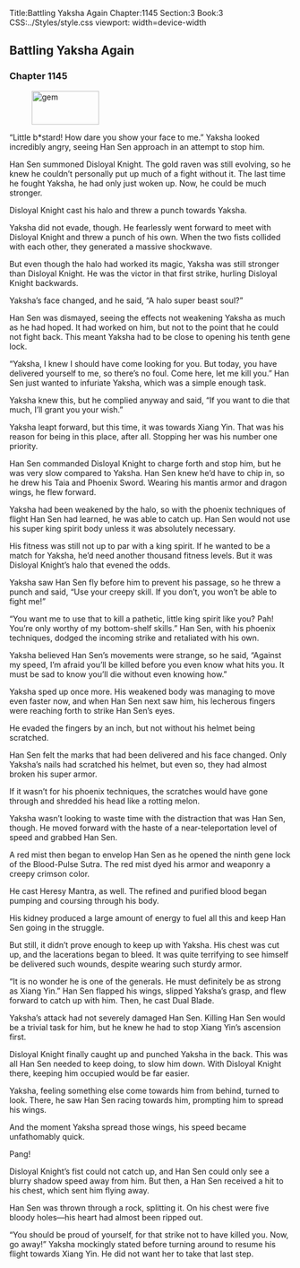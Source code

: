 Title:Battling Yaksha Again 
Chapter:1145 
Section:3 
Book:3 
CSS:../Styles/style.css 
viewport: width=device-width
  
## Battling Yaksha Again
### Chapter 1145 
<figure>
	<img src="../Images/gem.gif" alt="gem" id="gem" width="120" height="60" />
</figure>
  

  
  “Little b*stard! How dare you show your face to me.” Yaksha looked incredibly angry, seeing Han Sen approach in an attempt to stop him.

Han Sen summoned Disloyal Knight. The gold raven was still evolving, so he knew he couldn’t personally put up much of a fight without it. The last time he fought Yaksha, he had only just woken up. Now, he could be much stronger.

Disloyal Knight cast his halo and threw a punch towards Yaksha.

Yaksha did not evade, though. He fearlessly went forward to meet with Disloyal Knight and threw a punch of his own. When the two fists collided with each other, they generated a massive shockwave.

But even though the halo had worked its magic, Yaksha was still stronger than Disloyal Knight. He was the victor in that first strike, hurling Disloyal Knight backwards.

Yaksha’s face changed, and he said, “A halo super beast soul?”

Han Sen was dismayed, seeing the effects not weakening Yaksha as much as he had hoped. It had worked on him, but not to the point that he could not fight back. This meant Yaksha had to be close to opening his tenth gene lock.

“Yaksha, I knew I should have come looking for you. But today, you have delivered yourself to me, so there’s no foul. Come here, let me kill you.” Han Sen just wanted to infuriate Yaksha, which was a simple enough task.

Yaksha knew this, but he complied anyway and said, “If you want to die that much, I’ll grant you your wish.”

Yaksha leapt forward, but this time, it was towards Xiang Yin. That was his reason for being in this place, after all. Stopping her was his number one priority.

Han Sen commanded Disloyal Knight to charge forth and stop him, but he was very slow compared to Yaksha. Han Sen knew he’d have to chip in, so he drew his Taia and Phoenix Sword. Wearing his mantis armor and dragon wings, he flew forward.

Yaksha had been weakened by the halo, so with the phoenix techniques of flight Han Sen had learned, he was able to catch up. Han Sen would not use his super king spirit body unless it was absolutely necessary.

His fitness was still not up to par with a king spirit. If he wanted to be a match for Yaksha, he’d need another thousand fitness levels. But it was Disloyal Knight’s halo that evened the odds.

Yaksha saw Han Sen fly before him to prevent his passage, so he threw a punch and said, “Use your creepy skill. If you don’t, you won’t be able to fight me!”

“You want me to use that to kill a pathetic, little king spirit like you? Pah! You’re only worthy of my bottom-shelf skills.” Han Sen, with his phoenix techniques, dodged the incoming strike and retaliated with his own.

Yaksha believed Han Sen’s movements were strange, so he said, “Against my speed, I’m afraid you’ll be killed before you even know what hits you. It must be sad to know you’ll die without even knowing how.”

Yaksha sped up once more. His weakened body was managing to move even faster now, and when Han Sen next saw him, his lecherous fingers were reaching forth to strike Han Sen’s eyes.

He evaded the fingers by an inch, but not without his helmet being scratched.

Han Sen felt the marks that had been delivered and his face changed. Only Yaksha’s nails had scratched his helmet, but even so, they had almost broken his super armor.

If it wasn’t for his phoenix techniques, the scratches would have gone through and shredded his head like a rotting melon.

Yaksha wasn’t looking to waste time with the distraction that was Han Sen, though. He moved forward with the haste of a near-teleportation level of speed and grabbed Han Sen.

A red mist then began to envelop Han Sen as he opened the ninth gene lock of the Blood-Pulse Sutra. The red mist dyed his armor and weaponry a creepy crimson color.

He cast Heresy Mantra, as well. The refined and purified blood began pumping and coursing through his body.

His kidney produced a large amount of energy to fuel all this and keep Han Sen going in the struggle.

But still, it didn’t prove enough to keep up with Yaksha. His chest was cut up, and the lacerations began to bleed. It was quite terrifying to see himself be delivered such wounds, despite wearing such sturdy armor.

“It is no wonder he is one of the generals. He must definitely be as strong as Xiang Yin.” Han Sen flapped his wings, slipped Yaksha’s grasp, and flew forward to catch up with him. Then, he cast Dual Blade.

Yaksha’s attack had not severely damaged Han Sen. Killing Han Sen would be a trivial task for him, but he knew he had to stop Xiang Yin’s ascension first.

Disloyal Knight finally caught up and punched Yaksha in the back. This was all Han Sen needed to keep doing, to slow him down. With Disloyal Knight there, keeping him occupied would be far easier.

Yaksha, feeling something else come towards him from behind, turned to look. There, he saw Han Sen racing towards him, prompting him to spread his wings.

And the moment Yaksha spread those wings, his speed became unfathomably quick.

Pang!

Disloyal Knight’s fist could not catch up, and Han Sen could only see a blurry shadow speed away from him. But then, a Han Sen received a hit to his chest, which sent him flying away.

Han Sen was thrown through a rock, splitting it. On his chest were five bloody holes—his heart had almost been ripped out.

“You should be proud of yourself, for that strike not to have killed you. Now, go away!” Yaksha mockingly stated before turning around to resume his flight towards Xiang Yin. He did not want her to take that last step.

